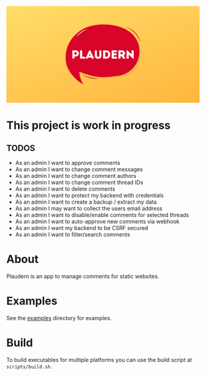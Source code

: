 ![plaudern](https://raw.githubusercontent.com/bst27/plaudern/master/website/banner.png)

# This project is work in progress
## TODOS
* As an admin I want to approve comments
* As an admin I want to change comment messages
* As an admin I want to change comment authors
* As an admin I want to change comment thread IDs
* As an admin I want to delete comments
* As an admin I want to protect my backend with credentials
* As an admin I want to create a backup / extract my data
* As an admin I may want to collect the users email address
* As an admin I want to disable/enable comments for selected threads
* As an admin I want to auto-approve new comments via webhook
* As an admin I want my backend to be CSRF secured
* As an admin I want to filter/search comments


# About
Plaudern is an app to manage comments for static websites.

# Examples
See the [examples](examples) directory for examples.

# Build
To build executables for multiple platforms you can use the build script at `scripts/build.sh`.